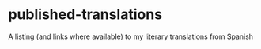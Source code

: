 # published-translations
A listing (and links where available) to my literary translations from Spanish
